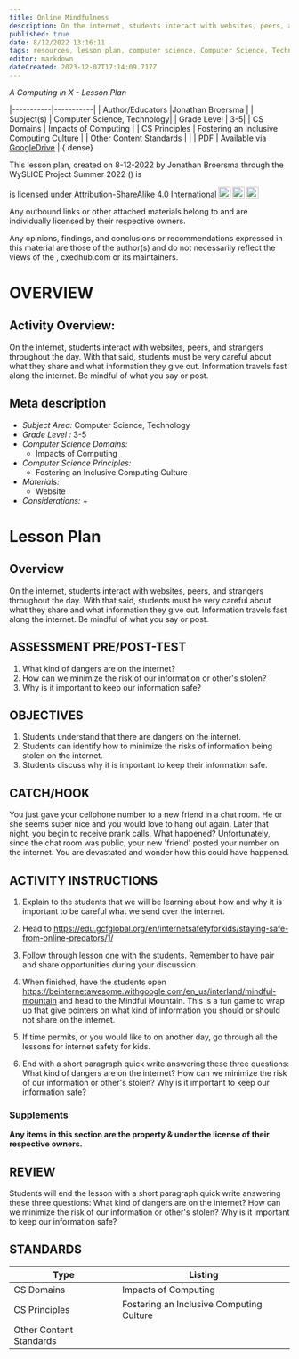 ```yaml
---
title: Online Mindfulness
description: On the internet, students interact with websites, peers, and strangers throughout the day. With that said, students must be very careful about what they share and what information they give out. Information travels fast along the internet. Be mindful of what you say or post.
published: true
date: 8/12/2022 13:16:11
tags: resources, lesson plan, computer science, Computer Science, Technology 
editor: markdown
dateCreated: 2023-12-07T17:14:09.717Z
---
```

*A Computing in X - Lesson Plan*

|-----------|-----------|
| Author/Educators |Jonathan Broersma |
| Subject(s) | Computer Science, Technology|
| Grade Level | 3-5|
| CS Domains | Impacts of Computing |
| CS Principles | Fostering an Inclusive Computing Culture |
| Other Content Standards |  | 
| PDF | Available [via GoogleDrive]() |
{.dense}






This lesson plan, created on 8-12-2022 by Jonathan Broersma through the  WySLICE Project Summer 2022 () is  <p xmlns:cc="http://creativecommons.org/ns#" >  is licensed under <a href="http://creativecommons.org/licenses/by-sa/4.0/?ref=chooser-v1" target="_blank" rel="license noopener noreferrer" style="display:inline-block;">Attribution-ShareAlike 4.0 International<img style="height:22px!important;margin-left:3px;vertical-align:text-bottom;" src="https://mirrors.creativecommons.org/presskit/icons/cc.svg?ref=chooser-v1"><img style="height:22px!important;margin-left:3px;vertical-align:text-bottom;" src="https://mirrors.creativecommons.org/presskit/icons/by.svg?ref=chooser-v1"><img style="height:22px!important;margin-left:3px;vertical-align:text-bottom;" src="https://mirrors.creativecommons.org/presskit/icons/sa.svg?ref=chooser-v1"></a></p>


Any outbound links or other attached materials belong to and are individually licensed by their respective owners. 


Any opinions, findings, and conclusions or recommendations expressed in this material are those of the author(s) and do not necessarily reflect the views of the , cxedhub.com or its maintainers.


# OVERVIEW
## Activity Overview:  
On the internet, students interact with websites, peers, and strangers throughout the day. With that said, students must be very careful about what they share and what information they give out. Information travels fast along the internet. Be mindful of what you say or post.
## Meta description
+ *Subject Area:* Computer Science, Technology 
+ *Grade Level :* 3-5 
+ *Computer Science Domains:*
   + Impacts of Computing
+ *Computer Science Principles:*
   + Fostering an Inclusive Computing Culture
+ *Materials:* 
   + Website
+ *Considerations:*
   + 


# Lesson Plan
## Overview
On the internet, students interact with websites, peers, and strangers throughout the day. With that said, students must be very careful about what they share and what information they give out. Information travels fast along the internet. Be mindful of what you say or post.
## ASSESSMENT PRE/POST-TEST
1. What kind of dangers are on the internet?
2. How can we minimize the risk of our information or other's stolen?
3. Why is it important to keep our information safe?
## OBJECTIVES
1. Students understand that there are dangers on the internet. 
2. Students can identify how to minimize the risks of information being stolen on the internet.
3. Students discuss why it is important to keep their information safe.


## CATCH/HOOK
You just gave your cellphone number to a new friend in a chat room. He or she seems super nice and you would love to hang out again. Later that night, you begin to receive prank calls. What happened? Unfortunately, since the chat room was public, your new 'friend' posted your number on the internet. You are devastated and wonder how this could have happened.


## ACTIVITY INSTRUCTIONS
1. Explain to the students that we will be learning about how and why it is important to be careful what we send over the internet. 


2. Head to https://edu.gcfglobal.org/en/internetsafetyforkids/staying-safe-from-online-predators/1/


3. Follow through lesson one with the students. Remember to have pair and share opportunities during your discussion. 


4. When finished, have the students open https://beinternetawesome.withgoogle.com/en_us/interland/mindful-mountain and head to the Mindful Mountain. This is a fun game to wrap up that give pointers on what kind of information you should or should not share on the internet. 


5. If time permits, or you would like to on another day, go through all the lessons for internet safety for kids. 


6. End with a short paragraph quick write answering these three questions: What kind of dangers are on the internet? How can we minimize the risk of our information or other's stolen? Why is it important to keep our information safe?


### Supplements
**Any items in this section are the property & under the license of their respective owners.**






## REVIEW
Students will end the lesson with a short paragraph quick write answering these three questions: What kind of dangers are on the internet? How can we minimize the risk of our information or other's stolen? Why is it important to keep our information safe?
## STANDARDS        
| Type | Listing | 
|-----------|-----------|
| CS Domains  | Impacts of Computing|
| CS Principles   | Fostering an Inclusive Computing Culture|
| Other Content Standards |   |